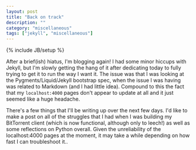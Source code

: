 ```yaml
---
layout: post
title: "Back on track"
description: ""
category: "miscellaneous"
tags: ["jekyll", "miscellaneous"]
---
```

{% include JB/setup %}

After a brief\(ish\) hiatus, I'm blogging again! I had some minor hiccups with Jekyll, but I'm slowly getting the hang of it after dedicating today to fully trying to get it to run the way I want it. The issue was that I was looking at the Pygments/Liquid/Jekyll bootstrap spec, when the issue I was having was related to Markdown \(and I had little idea\). Compound to this the fact that my `localhost:4000` pages don't appear to update at all and it just seemed like a huge headache.

There's a few things that I'll be writing up over the next few days. I'd like to make a post on all of the struggles that I had when I was building my BitTorrent client \(which is now functional, although only to leech!\) as well as some reflections on Python overall. Given the unreliability of the localhost:4000 pages at the moment, it may take a while depending on how fast I can troubleshoot it..


